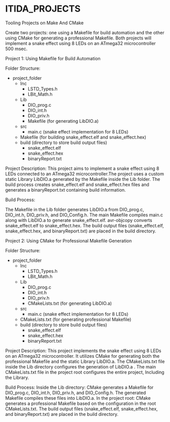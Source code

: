 # ITIDA_PROJECTS

Tooling Projects on Make And CMake

Create two projects: one using a Makefile for build automation and the other using CMake for generating a professional Makefile. Both projects will implement a snake effect using 8 LEDs on an ATmega32 microcontroller 500 msec.

Project 1: Using Makefile for Build Automation 

Folder Structure:

- project_folder
  - Inc
    - LSTD_Types.h
    - LBit_Math.h
  - Lib
    - DIO_prog.c
    - DIO_int.h
    - DIO_priv.h
    - Makefile (for generating LibDIO.a)
  - src
    - main.c (snake effect implementation for 8 LEDs)
  - Makefile (for building snake_effect.elf and snake_effect.hex)
  - build (directory to store build output files)
    - snake_effect.elf
    - snake_effect.hex
    - binaryReport.txt
  
Project Description:
This project aims to implement a snake effect using 8 LEDs connected to an ATmega32 microcontroller.The project uses a custom static Library LibDIO.a generated by the Makefile inside the Lib folder. The build process creates snake_effect.elf and snake_effect.hex files and generates a binaryReport.txt containing build information.

Build Process:

The Makefile in the Lib folder generates LibDIO.a from DIO_prog.c, DIO_int.h, DIO_priv.h, and DIO_Config.h.
The main Makefile compiles main.c along with LibDIO.a to generate snake_effect.elf.
avr-objcopy converts snake_effect.elf to snake_effect.hex.
The build output files (snake_effect.elf, snake_effect.hex, and binaryReport.txt) are placed in the build directory.


Project 2: Using CMake for Professional Makefile Generation

Folder Structure:
- project_folder
  - Inc
    - LSTD_Types.h
    - LBit_Math.h
  - Lib
    - DIO_prog.c
    - DIO_int.h
    - DIO_priv.h
    - CMakeLists.txt (for generating LibDIO.a)
  - src
    - main.c (snake effect implementation for 8 LEDs)
  - CMakeLists.txt (for generating professional Makefile)
  - build (directory to store build output files)
    - snake_effect.elf
    - snake_effect.hex
    - binaryReport.txt




Project Description:
This project implements the snake effect using 8 LEDs on an ATmega32 microcontroller. It utilizes CMake for generating both the professional Makefile and the static Library LibDIO.a. The CMakeLists.txt file inside the Lib directory configures the generation of LibDIO.a . The main CMakeLists.txt file in the project root configures the entire project, Including the Library.

Build Process:
Inside the Lib directory: CMake generates a Makefile for DIO_prog.c, DIO_int.h, DIO_priv.h, and DIO_Config.h.
The generated Makefile compiles these files into LibDIO.a.
In the project root: CMake generates a professional Makefile based on the configuration in the root CMakeLists.txt.
The build output files (snake_effect.elf, snake_effect.hex, and binaryReport.txt) are placed in the build directory.



